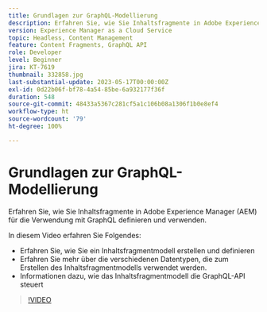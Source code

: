 ```yaml
---
title: Grundlagen zur GraphQL-Modellierung
description: Erfahren Sie, wie Sie Inhaltsfragmente in Adobe Experience Manager (AEM) für die Verwendung mit GraphQL definieren und verwenden.
version: Experience Manager as a Cloud Service
topic: Headless, Content Management
feature: Content Fragments, GraphQL API
role: Developer
level: Beginner
jira: KT-7619
thumbnail: 332858.jpg
last-substantial-update: 2023-05-17T00:00:00Z
exl-id: 0d22b06f-bf78-4a54-85be-6a932177f36f
duration: 548
source-git-commit: 48433a5367c281cf5a1c106b08a1306f1b0e8ef4
workflow-type: ht
source-wordcount: '79'
ht-degree: 100%

---
```


# Grundlagen zur GraphQL-Modellierung

Erfahren Sie, wie Sie Inhaltsfragmente in Adobe Experience Manager (AEM) für die Verwendung mit GraphQL definieren und verwenden.

In diesem Video erfahren Sie Folgendes:

+ Erfahren Sie, wie Sie ein Inhaltsfragmentmodell erstellen und definieren
+ Erfahren Sie mehr über die verschiedenen Datentypen, die zum Erstellen des Inhaltsfragmentmodells verwendet werden.
+ Informationen dazu, wie das Inhaltsfragmentmodell die GraphQL-API steuert

>[!VIDEO](https://video.tv.adobe.com/v/332858?quality=12&learn=on)

